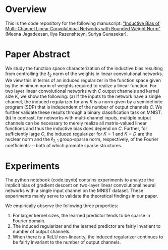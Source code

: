 # Overview
This is the code repository for the following manuscript: ["Inductive Bias of Multi-Channel Linear Convolutional Networks with Bounded Weight Norm"](https://arxiv.org/abs/2102.12238) (Meena Jagadeesan, Ilya Razenshteyn, Suriya Gunasekar). 

# Paper Abstract
We study the function space characterization of the inductive bias resulting from controlling the  $\ell_2$ norm of the weights in linear convolutional networks. We view this in terms of an induced regularizer in the function space given by the minimum norm of weights required to realize a  linear function. For two layer linear convolutional networks with $C$ output channels and kernel size $K$, we show the following: (a) If the inputs to the network have a single channel, the induced regularizer for any $K$ is a norm given by a semidefinite program (SDP) that is independent of the number of output channels $C$. We further validate these results through a binary classification task on MNIST. (b) In contrast, for networks with multi-channel inputs, multiple output channels can be necessary to merely realize all matrix-valued linear functions and thus the inductive bias does depend on $C$.  Further, for sufficiently large $C$, the induced regularizer for  $K=1$ and $K=D$ are the nuclear norm and the $\ell_{2,1}$ group-sparse norm, respectively, of the Fourier coefficients---both of which promote sparse structures.

# Experiments
The python notebook (code.ipynb) contains experiments to analyze the implicit bias of gradient descent on two-layer linear convolutional neural networks with a single input channel on the MNIST dataset. These experiments mainly serve to validate the theoretical findings in our paper. 

We empirically observe the following three properties: 
1. For larger kernel sizes, the learned predictor tends to be sparse in Fourier domain. 
2. The induced regularizer and the learned predictor are fairly invariant to number of output channels. 
3. When there is a ReLU non-linearity, the induced regularizer continues to be fairly invariant to the number of output channels. 
